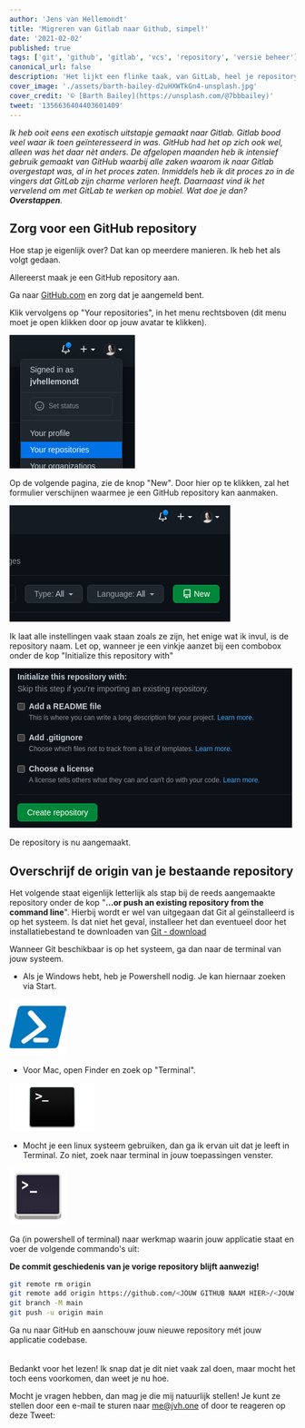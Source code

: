 ```yaml
---
author: 'Jens van Hellemondt'
title: 'Migreren van Gitlab naar Github, simpel!'
date: '2021-02-02' 
published: true
tags: ['git', 'github', 'gitlab', 'vcs', 'repository', 'versie beheer']
canonical_url: false 
description: 'Het lijkt een flinke taak, van GitLab, heel je repository overzetten naar GitHub..'
cover_image: './assets/barth-bailey-d2uHXWTkGn4-unsplash.jpg'
cover_credit: '© [Barth Bailey](https://unsplash.com/@7bbbailey)'
tweet: '1356636404403601409'
---
```


*Ik heb ooit eens een exotisch uitstapje gemaakt naar Gitlab. Gitlab bood veel waar ik toen geïnteresseerd in was. GitHub had het op zich ook wel, alleen was het daar nèt anders. De afgelopen maanden heb ik intensief gebruik gemaakt van GitHub waarbij alle zaken waarom ik naar Gitlab overgestapt was, al in het proces zaten. Inmiddels heb ik dit proces zo in de vingers dat GitLab zijn charme verloren heeft. Daarnaast vind ik het vervelend om met GitLab te werken op mobiel. Wat doe je dan? **Overstappen**.*

## Zorg voor een GitHub repository

Hoe stap je eigenlijk over? Dat kan op meerdere manieren. Ik heb het als volgt gedaan.

Allereerst maak je een GitHub repository aan.

Ga naar [GitHub.com](https://www.github.com) en zorg dat je aangemeld bent.

Klik vervolgens op "Your repositories", in het menu rechtsboven (dit menu moet je open klikken door op jouw avatar te klikken).

![GitHub-navigatie-menu](./assets/GitHub-nav-menu.png)

Op de volgende pagina, zie de knop "New". Door hier op te klikken, zal het formulier verschijnen waarmee je een GitHub repository kan aanmaken.

![GitHub-nieuwe-repository](./assets/GitHub-new-repository.png)

Ik laat alle instellingen vaak staan zoals ze zijn, het enige wat ik invul, is de repository naam. Let op, wanneer je een vinkje aanzet bij een combobox onder de kop "Initialize this repository with"

![GitHub-settings-initialize](./assets/GitHub-settings-initialize.png)

De repository is nu aangemaakt.

## Overschrijf de origin van je bestaande repository

Het volgende staat eigenlijk letterlijk als stap bij de reeds aangemaakte repository onder de kop "**…or push an existing repository from the command line**". Hierbij wordt er wel van uitgegaan dat Git al geïnstalleerd is op het systeem. Is dat niet het geval, installeer het dan eventueel door het installatiebestand te downloaden van [Git - download](https://git-scm.com/downloads)

Wanneer Git beschikbaar is op het systeem, ga dan naar de terminal van jouw systeem.
* Als je Windows hebt, heb je Powershell nodig. Je kan hiernaar zoeken via Start.
  
<img src="./assets/powershell.png" width="100">

* Voor Mac, open Finder en zoek op "Terminal".

<img src="./assets/terminal-mac.png" width="150" >

* Mocht je een linux systeem gebruiken, dan ga ik ervan uit dat je leeft in Terminal. Zo niet, zoek naar terminal in jouw toepassingen venster.

<img src="./assets/GNOME-terminal-icon.png" width="100" >

Ga (in powershell of terminal) naar werkmap waarin jouw applicatie staat en voer de volgende commando's uit:

**De commit geschiedenis van je vorige repository blijft aanwezig!**

```bash
git remote rm origin
git remote add origin https://github.com/<JOUW GITHUB NAAM HIER>/<JOUW REPOSITORY NAAM HIER>.git
git branch -M main
git push -u origin main
```

Ga nu naar GitHub en aanschouw jouw nieuwe repository mét jouw applicatie codebase.
<br>
<br>
<br>
Bedankt voor het lezen! Ik snap dat je dit niet vaak zal doen, maar mocht het toch eens voorkomen, dan weet je nu hoe.

Mocht je vragen hebben, dan mag je die mij natuurlijk stellen! Je kunt ze stellen door een e-mail te sturen naar [me@jvh.one](mailto:me@jvh.one) of door te reageren op deze Tweet:
